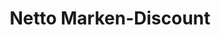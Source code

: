 ---
title: "Netto Marken-Discount"
url: /leverkusen/netto-marken-discount-alkenrather-strasse/
shop: Supermarkt
---